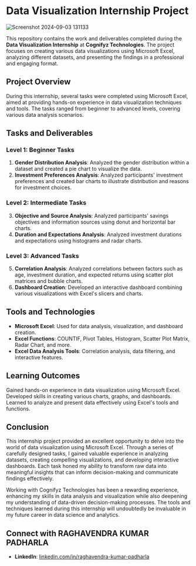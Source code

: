 # Data Visualization Internship Project
![Screenshot 2024-09-03 131133](https://github.com/user-attachments/assets/b8e64933-b1cd-49ca-9446-7134df051060)


This repository contains the work and deliverables completed during the **Data Visualization Internship** at **Cognifyz Technologies**. The project focuses on creating various data visualizations using Microsoft Excel, analyzing different datasets, and presenting the findings in a professional and engaging format.

## Project Overview

During this internship, several tasks were completed using Microsoft Excel, aimed at providing hands-on experience in data visualization techniques and tools. The tasks ranged from beginner to advanced levels, covering various data analysis scenarios.

## Tasks and Deliverables

### Level 1: Beginner Tasks
1. **Gender Distribution Analysis**: Analyzed the gender distribution within a dataset and created a pie chart to visualize the data.
2. **Investment Preferences Analysis**: Analyzed participants' investment preferences and created bar charts to illustrate distribution and reasons for investment choices.

### Level 2: Intermediate Tasks
3. **Objective and Source Analysis**: Analyzed participants' savings objectives and information sources using donut and horizontal bar charts.
4. **Duration and Expectations Analysis**: Analyzed investment durations and expectations using histograms and radar charts.

### Level 3: Advanced Tasks
5. **Correlation Analysis**: Analyzed correlations between factors such as age, investment duration, and expected returns using scatter plot matrices and bubble charts.
6. **Dashboard Creation**: Developed an interactive dashboard combining various visualizations with Excel's slicers and charts.

## Tools and Technologies

- **Microsoft Excel**: Used for data analysis, visualization, and dashboard creation.
- **Excel Functions**: COUNTIF, Pivot Tables, Histogram, Scatter Plot Matrix, Radar Chart, and more.
- **Excel Data Analysis Tools**: Correlation analysis, data filtering, and interactive features.

## Learning Outcomes
Gained hands-on experience in data visualization using Microsoft Excel.
Developed skills in creating various charts, graphs, and dashboards.
Learned to analyze and present data effectively using Excel's tools and functions.

## Conclusion

This internship project provided an excellent opportunity to delve into the world of data visualization using Microsoft Excel. Through a series of carefully designed tasks, I gained valuable experience in analyzing datasets, creating compelling visualizations, and developing interactive dashboards. Each task honed my ability to transform raw data into meaningful insights that can inform decision-making and communicate findings effectively.

Working with Cognifyz Technologies has been a rewarding experience, enhancing my skills in data analysis and visualization while also deepening my understanding of data-driven decision-making processes. The tools and techniques learned during this internship will undoubtedly be invaluable in my future career in data science and analytics.

## Connect with RAGHAVENDRA KUMAR PADHARLA
- **LinkedIn**: [linkedin.com/in/raghavendra-kumar-padharla](https://www.linkedin.com/in/raghavendra-kumar-padharla/)
